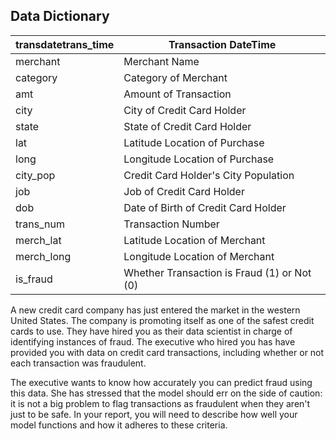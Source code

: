 ## Data Dictionary

| transdatetrans_time | Transaction DateTime                        |
|---------------------|---------------------------------------------|
| merchant            | Merchant Name                               |
| category            | Category of Merchant                        |
| amt                 | Amount of Transaction                       |
| city                | City of Credit Card Holder                  |
| state               | State of Credit Card Holder                 |
| lat                 | Latitude Location of Purchase               |
| long                | Longitude Location of Purchase              |
| city_pop            | Credit Card Holder's City Population        |
| job                 | Job of Credit Card Holder                   |
| dob                 | Date of Birth of Credit Card Holder         |
| trans_num           | Transaction Number                          |
| merch_lat           | Latitude Location of Merchant               |
| merch_long          | Longitude Location of Merchant              |
| is_fraud            | Whether Transaction is Fraud (1) or Not (0) |


A new credit card company has just entered the market in the western United States. The company is promoting itself as one of the safest credit cards to use. They have hired you as their data scientist in charge of identifying instances of fraud. The executive who hired you has have provided you with data on credit card transactions, including whether or not each transaction was fraudulent.

The executive wants to know how accurately you can predict fraud using this data. She has stressed that the model should err on the side of caution: it is not a big problem to flag transactions as fraudulent when they aren't just to be safe. In your report, you will need to describe how well your model functions and how it adheres to these criteria.